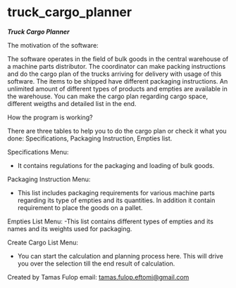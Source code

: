 # truck_cargo_planner

***Truck Cargo Planner***

The motivation of the software:

The software operates in the field of bulk goods in the central warehouse of a machine parts distributor.
The coordinator can make packing instructions and do the cargo plan of the trucks arriving for delivery with usage of this software.
The items to be shipped have different packaging instructions.
An unlimited amount of different types of products and empties are available in the warehouse.
You can make the cargo plan regarding cargo space, different weigths and detailed list in the end.

How the program is working?

There are three tables to help you to do the cargo plan or check it what you done: Specifications, Packaging Instruction, Empties list.

Specifications Menu:
- It contains regulations for the packaging and loading of bulk goods.

Packaging Instruction Menu:
- This list includes packaging requirements for various machine parts regarding its type of empties and its quantities. In addition it contain requirement to place the goods on a pallet.

Empties List Menu:
-This list contains different types of empties and its names and its weights used for packaging.

Create Cargo List Menu:
- You can start the calculation and planning process here. This will drive you over the selection till the end result of calculation.

Created by Tamas Fulop email: tamas.fulop.eftomi@gmail.com